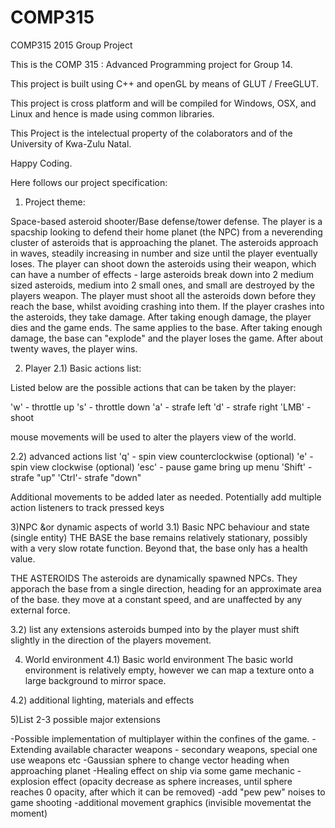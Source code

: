 # COMP315
COMP315 2015 Group Project

This is the COMP 315 : Advanced Programming project for Group 14.

This project is built using C++ and openGL by means of GLUT / FreeGLUT.

This project is cross platform and will be compiled for Windows, OSX, and Linux and hence is made using common libraries. 

This Project is the intelectual property of the colaborators and of the University of Kwa-Zulu Natal.

Happy Coding. 


Here follows our project specification: 

1) Project theme:

Space-based asteroid shooter/Base defense/tower defense. The player is a spacship looking to defend their home planet (the NPC) from a neverending cluster of asteroids that is approaching the planet. The asteroids approach in waves, steadily increasing in number and size until the player eventually loses. The player can shoot down the asteroids using their weapon, which can have a number of effects - large asteroids break down into 2 medium sized asteroids, medium into 2 small ones, and small are destroyed by the players weapon. The player must shoot all the asteroids down before they reach the base, whilst avoiding crashing into them. If the player crashes into the asteroids, they take damage. After taking enough damage, the player dies and the game ends. The same applies to the base. After taking enough damage, the base can "explode" and the player loses the game. After about twenty waves, the player wins.  



2) Player
2.1) Basic actions list:

Listed below are the possible actions that can be taken by the player:

'w' - throttle up
's' - throttle down
'a' - strafe left
'd' - strafe right
'LMB' - shoot

mouse movements will be used to alter the players view of the world. 
 
2.2) advanced actions list
'q' - spin view counterclockwise (optional)
'e' - spin view clockwise (optional)
'esc' - pause game bring up menu
'Shift' - strafe "up"
'Ctrl'- strafe "down"

Additional movements to be added later as needed. Potentially add multiple action listeners to track pressed keys



3)NPC &or dynamic aspects of world 
3.1) Basic NPC behaviour and state (single entity)
THE BASE
the base remains relatively stationary, possibly with a very slow rotate function. Beyond that, the base only has a health value.

THE ASTEROIDS
The asteroids are dynamically spawned NPCs. They apporach the base from a single direction, heading for an approximate area of the base. they move at a constant speed, and are unaffected by any external force.

3.2) list any extensions
asteroids bumped into by the player must shift slightly in the direction of the players movement. 


4) World environment
4.1) Basic world environment
The basic world environment is relatively empty, however we can map a texture onto a large background to mirror space. 

4.2) additional lighting, materials and effects


5)List 2-3 possible major extensions

-Possible implementation of multiplayer within the confines of the game. 
-Extending available character weapons - secondary weapons, special one use weapons etc
-Gaussian sphere to change vector heading when approaching planet
-Healing effect on ship via some game mechanic
-explosion effect (opacity decrease as sphere increases, until sphere reaches 0 opacity, after which it can be removed)
-add "pew pew" noises to game shooting
-additional movement graphics (invisible movementat the moment)
